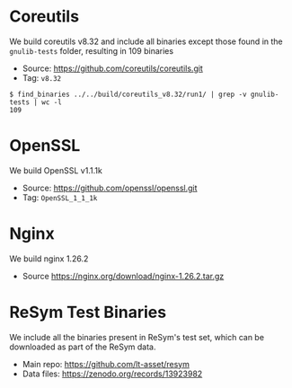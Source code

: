 # Coreutils
We build coreutils v8.32 and include all binaries except those found in the `gnulib-tests` folder,
resulting in 109 binaries
* Source:  https://github.com/coreutils/coreutils.git
* Tag: `v8.32`

~~~
$ find_binaries ../../build/coreutils_v8.32/run1/ | grep -v gnulib-tests | wc -l
109
~~~

# OpenSSL

We build OpenSSL v1.1.1k
* Source: https://github.com/openssl/openssl.git
* Tag: `OpenSSL_1_1_1k`

# Nginx

We build nginx 1.26.2
* Source https://nginx.org/download/nginx-1.26.2.tar.gz

# ReSym Test Binaries

We include all the binaries present in ReSym's test set, which can be downloaded as part
of the ReSym data.

* Main repo: https://github.com/lt-asset/resym
* Data files: https://zenodo.org/records/13923982
